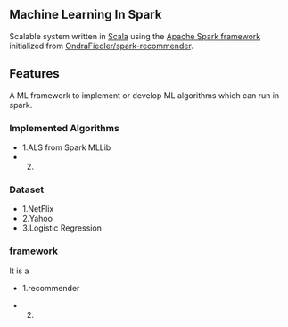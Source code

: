 ## Machine Learning In Spark

Scalable system written in [Scala](http://www.scala-lang.org/) using the [Apache Spark framework](https://spark.apache.org/) initialized from [OndraFiedler/spark-recommender](https://github.com/OndraFiedler/spark-recommender).

## Features

A ML framework to implement or develop ML algorithms which can run in spark.

### Implemented Algorithms

- 1.ALS from Spark MLLib 
- 2.

### Dataset

- 1.NetFlix
- 2.Yahoo
- 3.Logistic Regression

### framework

It is a 

- 1.recommender

- 2.

